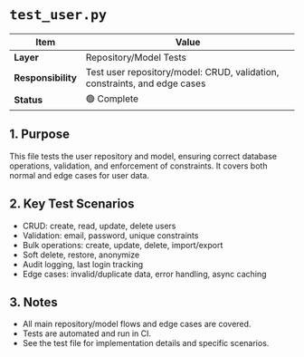 # `test_user.py`

| Item | Value |
|------|-------|
| **Layer** | Repository/Model Tests |
| **Responsibility** | Test user repository/model: CRUD, validation, constraints, and edge cases |
| **Status** | 🟢 Complete |

## 1. Purpose
This file tests the user repository and model, ensuring correct database operations, validation, and enforcement of constraints. It covers both normal and edge cases for user data.

## 2. Key Test Scenarios
- CRUD: create, read, update, delete users
- Validation: email, password, unique constraints
- Bulk operations: create, update, delete, import/export
- Soft delete, restore, anonymize
- Audit logging, last login tracking
- Edge cases: invalid/duplicate data, error handling, async caching

## 3. Notes
- All main repository/model flows and edge cases are covered.
- Tests are automated and run in CI.
- See the test file for implementation details and specific scenarios.
